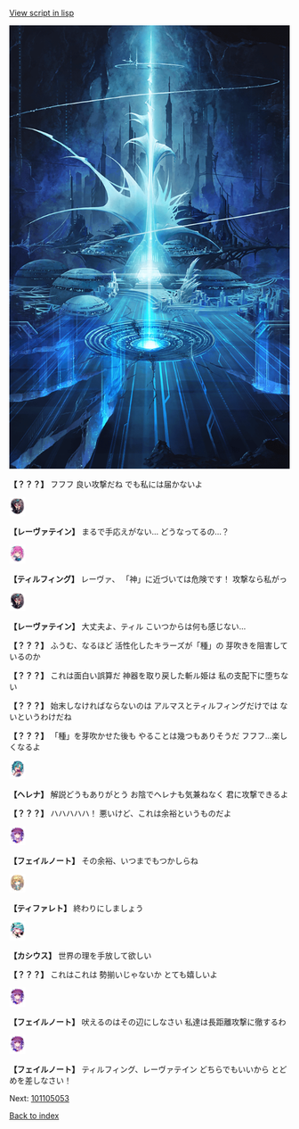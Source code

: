 [View script in lisp](../scripts/101105051.txt)

![profound.png](../images/backgrounds/profound.png)

**【？？？】**
フフフ
良い攻撃だね
でも私には届かないよ

<img src="../images/units/3100211.png" alt="3100211.png" height="34"/>

**【レーヴァテイン】**
まるで手応えがない…
どうなってるの…？

<img src="../images/units/3101411.png" alt="3101411.png" height="34"/>

**【ティルフィング】**
レーヴァ、
「神」に近づいては危険です！
攻撃なら私がっ

<img src="../images/units/3100211.png" alt="3100211.png" height="34"/>

**【レーヴァテイン】**
大丈夫よ、ティル
こいつからは何も感じない…

**【？？？】**
ふうむ、なるほど
活性化したキラーズが「種」の
芽吹きを阻害しているのか

**【？？？】**
これは面白い誤算だ
神器を取り戻した斬ル姫は
私の支配下に堕ちない

**【？？？】**
始末しなければならないのは
アルマスとティルフィングだけでは
ないというわけだね

**【？？？】**
「種」を芽吹かせた後も
やることは幾つもありそうだ
フフフ…楽しくなるよ

<img src="../images/units/3302811.png" alt="3302811.png" height="34"/>

**【ヘレナ】**
解説どうもありがとう
お陰でヘレナも気兼ねなく
君に攻撃できるよ

**【？？？】**
ハハハハハ！
悪いけど、これは余裕というものだよ

<img src="../images/units/3401911.png" alt="3401911.png" height="34"/>

**【フェイルノート】**
その余裕、いつまでもつかしらね

<img src="../images/units/3503211.png" alt="3503211.png" height="34"/>

**【ティファレト】**
終わりにしましょう

<img src="../images/units/3303111.png" alt="3303111.png" height="34"/>

**【カシウス】**
世界の理を手放して欲しい

**【？？？】**
これはこれは
勢揃いじゃないか
とても嬉しいよ

<img src="../images/units/3401911.png" alt="3401911.png" height="34"/>

**【フェイルノート】**
吠えるのはその辺にしなさい
私達は長距離攻撃に徹するわ

<img src="../images/units/3401911.png" alt="3401911.png" height="34"/>

**【フェイルノート】**
ティルフィング、レーヴァテイン
どちらでもいいから
とどめを差しなさい！

Next: [101105053](101105053.md)

[Back to index](index.md)
